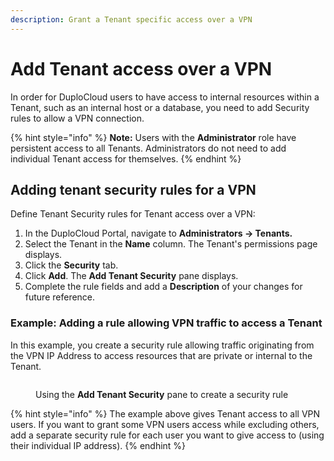 ```yaml
---
description: Grant a Tenant specific access over a VPN
---
```


# Add Tenant access over a VPN

In order for DuploCloud users to have access to internal resources within a Tenant, such as an internal host or a database, you need to add Security rules to allow a VPN connection.&#x20;

{% hint style="info" %}
**Note:** Users with the **Administrator** role have persistent access to all Tenants. Administrators do not need to add individual Tenant access for themselves.
{% endhint %}

## Adding tenant security rules for a VPN

Define Tenant Security rules for Tenant access over a VPN:

1. In the DuploCloud Portal, navigate to **Administrators -> Tenants.**
2. Select the Tenant in the **Name** column. The Tenant's permissions page displays.
3. Click the **Security** tab.&#x20;
4. Click **Add**. The **Add Tenant Security** pane displays.
5. Complete the rule fields and add a **Description** of your changes for future reference.

### Example: Adding a rule allowing VPN traffic to access a Tenant

In this example, you create a security rule allowing traffic originating from the VPN IP Address to access resources that are private or internal to the Tenant.

<div align="left">

<figure><img src="../../.gitbook/assets/Screen Shot 2023-01-26 at 5.47.52 PM.png" alt=""><figcaption><p>Using the <strong>Add Tenant Security</strong> pane to create a security rule</p></figcaption></figure>

</div>

{% hint style="info" %}
The example above gives Tenant access to all VPN users. If you want to grant some VPN users access while excluding others, add a separate security rule for each user you want to give access to (using their individual IP address).
{% endhint %}
